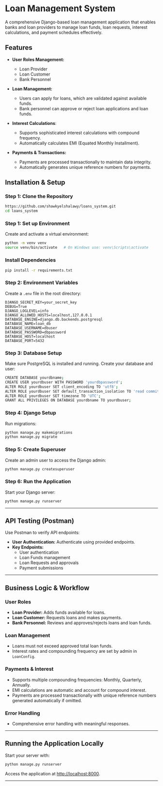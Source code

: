 # Loan Management System

A comprehensive Django-based loan management application that enables banks and loan providers to manage loan funds, loan requests, interest calculations, and payment schedules effectively.

## Features

- **User Roles Management:**
  - Loan Provider
  - Loan Customer
  - Bank Personnel

- **Loan Management:**
  - Users can apply for loans, which are validated against available funds.
  - Bank personnel can approve or reject loan applications and loan funds.

- **Interest Calculations**:
  - Supports sophisticated interest calculations with compound frequency.
  - Automatically calculates EMI (Equated Monthly Installment).

- **Payments & Transactions:**
  - Payments are processed transactionally to maintain data integrity.
  - Automatically generates unique reference numbers for payments.

## Installation & Setup

### Step 1: Clone the Repository
```bash
https://github.com/shawkyelshalawy/loans_system.git
cd loans_system
```

### Step 1: Set up Environment
Create and activate a virtual environment:
```bash
python -m venv venv
source venv/bin/activate   # On Windows use: venv\Scripts\activate
```

### Install Dependencies
```bash
pip install -r requirements.txt
```

### Step 2: Environment Variables
Create a `.env` file in the root directory:
```env
DJANGO_SECRET_KEY=your_secret_key
DEBUG=True
DJANGO_LOGLEVEL=info
DJANGO_ALLOWED_HOSTS=localhost,127.0.0.1
DATABASE_ENGINE=django.db.backends.postgresql
DATABASE_NAME=loan_db
DATABASE_USERNAME=dbuser
DATABASE_PASSWORD=dbpassword
DATABASE_HOST=localhost
DATABASE_PORT=5432
```

### Step 3: Database Setup
Make sure PostgreSQL is installed and running. Create your database and user:

```bash
CREATE DATABASE yourdbname;
CREATE USER yourdbuser WITH PASSWORD 'yourdbpassword';
ALTER ROLE yourdbuser SET client_encoding TO 'utf8';
ALTER ROLE yourdbuser SET default_transaction_isolation TO 'read committed';
ALTER ROLE yourdbuser SET timezone TO 'UTC';
GRANT ALL PRIVILEGES ON DATABASE yourdbname TO yourdbuser;
```

### Step 4: Django Setup
Run migrations:
```bash
python manage.py makemigrations
python manage.py migrate
```

### Step 5: Create Superuser
Create an admin user to access the Django admin:
```bash
python manage.py createsuperuser
```

### Step 6: Run the Application
Start your Django server:
```bash
python manage.py runserver
```

---

## API Testing (Postman)
Use Postman to verify API endpoints:

- **User Authentication:** Authenticate using provided endpoints.
- **Key Endpoints:**
  - User authentication
  - Loan Funds management
  - Loan Requests and approvals
  - Payment submissions


---

## Business Logic & Workflow

### User Roles
- **Loan Provider:** Adds funds available for loans.
- **Loan Customer:** Requests loans and makes payments.
- **Bank Personnel:** Reviews and approves/rejects loans and loan funds.

### Loan Management
- Loans must not exceed approved total loan funds.
- Interest rates and compounding frequency are set by admin in `LoanConfig`.

### Payments & Interest
- Supports multiple compounding frequencies: Monthly, Quarterly, Annually.
- EMI calculations are automatic and account for compound interest.
- Payments are processed transactionally with unique reference numbers generated automatically if omitted.

### Error Handling
- Comprehensive error handling with meaningful responses.

---

## Running the Application Locally
Start your server with:

```bash
python manage.py runserver
```

Access the application at [http://localhost:8000](http://localhost:8000).

---


